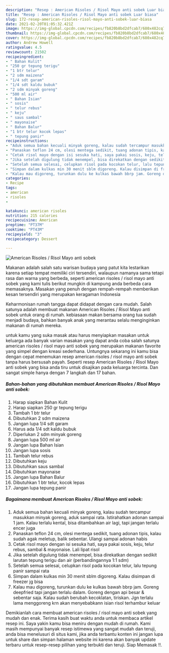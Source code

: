 ```yaml
---
description: "Resep : American Risoles / Risol Mayo anti sobek Luar biasa"
title: "Resep : American Risoles / Risol Mayo anti sobek Luar biasa"
slug: 172-resep-american-risoles-risol-mayo-anti-sobek-luar-biasa
date: 2021-02-20T01:05:32.421Z
image: https://img-global.cpcdn.com/recipes/fb820b8bd2dfcab7/680x482cq70/american-risoles-risol-mayo-anti-sobek-foto-resep-utama.jpg
thumbnail: https://img-global.cpcdn.com/recipes/fb820b8bd2dfcab7/680x482cq70/american-risoles-risol-mayo-anti-sobek-foto-resep-utama.jpg
cover: https://img-global.cpcdn.com/recipes/fb820b8bd2dfcab7/680x482cq70/american-risoles-risol-mayo-anti-sobek-foto-resep-utama.jpg
author: Andrew Howell
ratingvalue: 4.5
reviewcount: 21502
recipeingredient:
- " Bahan Kulit"
- "250 gr tepung terigu"
- "1 btr telur"
- "2 sdm maizena"
- "1/4 sdt garam"
- "1/4 sdt kaldu bubuk"
- "2 sdm minyak goreng"
- "500 ml air"
- " Bahan Isian"
- " sosis"
- " telur rebus"
- " keju"
- " saus sambal"
- " mayonaise"
- " Bahan Balur"
- "1 btr telur kocok lepas"
- " tepung panir"
recipeinstructions:
- "Aduk semua bahan kecuali minyak goreng, kalau sudah tercampur masukkan minyak goreng, aduk sampai rata. Istirahatkan adonan sampai 1 jam. Kalau terlalu kental, bisa ditambahkan air lagi, tapi jangan terlalu encer juga"
- "Panaskan teflon 24 cm, olesi mentega sedikit, tuang adonan tipis, kalau sudah agak meletup, balik sebentar. Ulangi sampai adonan habis"
- "Cetak risol mayo dengan isi sesuka hati, saya pakai sosis, keju, telur rebus, sambal &amp; mayonaise. Lali lipat risol"
- "Jika setelah digulung tidak menempel, bisa direkatkan dengan sedikit larutan tepung terigu dan air (perbandingannya 1:1 sdm)"
- "Setelah semua selesai, celupkan risol pada kocokan telur, lalu tepung panir sampai rata"
- "Simpan dalam kulkas min 30 menit sblm digoreng. Kalau disimpan di freezer jg bisa"
- "Kalau mau digoreng, turunkan dulu ke kulkas bawah bbrp jam. Goreng deepfried tapi jangan terlalu dalam. Goreng dengan api besar &amp; sebentar saja. Kalau sudah berubah kecoklatan, tiriskan. Jgn terlalu lama menggoreng krn akan menyebabkann isian risol terhambur keluar"
categories:
- Recipe
tags:
- american
- risoles
- 

katakunci: american risoles  
nutrition: 215 calories
recipecuisine: American
preptime: "PT37M"
cooktime: "PT43M"
recipeyield: "3"
recipecategory: Dessert

---
```



![American Risoles / Risol Mayo anti sobek](https://img-global.cpcdn.com/recipes/fb820b8bd2dfcab7/680x482cq70/american-risoles-risol-mayo-anti-sobek-foto-resep-utama.jpg)

Makanan adalah salah satu warisan budaya yang patut kita lestarikan karena setiap tempat memiliki ciri tersendiri, walaupun namanya sama tetapi rasa dan warna yang berbeda, seperti american risoles / risol mayo anti sobek yang kami tulis berikut mungkin di kampung anda berbeda cara memasaknya. Masakan yang penuh dengan rempah-rempah memberikan kesan tersendiri yang merupakan keragaman Indonesia



Keharmonisan rumah tangga dapat didapat dengan cara mudah. Salah satunya adalah membuat makanan American Risoles / Risol Mayo anti sobek untuk orang di rumah. kebiasaan makan bersama orang tua sudah menjadi budaya, bahkan banyak anak yang merantau selalu menginginkan makanan di rumah mereka.

untuk kamu yang suka masak atau harus menyiapkan masakan untuk keluarga ada banyak varian masakan yang dapat anda coba salah satunya american risoles / risol mayo anti sobek yang merupakan makanan favorite yang simpel dengan kreasi sederhana. Untungnya sekarang ini kamu bisa dengan cepat menemukan resep american risoles / risol mayo anti sobek tanpa harus bersusah payah.
Seperti resep American Risoles / Risol Mayo anti sobek yang bisa anda tiru untuk disajikan pada keluarga tercinta. Dan sangat simple hanya dengan 7 langkah dan 17 bahan.


<!--inarticleads1-->

##### Bahan-bahan yang dibutuhkan membuat American Risoles / Risol Mayo anti sobek:

1. Harap siapkan  Bahan Kulit
1. Harap siapkan 250 gr tepung terigu
1. Tambah 1 btr telur
1. Dibutuhkan 2 sdm maizena
1. Jangan lupa 1/4 sdt garam
1. Harus ada 1/4 sdt kaldu bubuk
1. Diperlukan 2 sdm minyak goreng
1. Jangan lupa 500 ml air
1. Jangan lupa  Bahan Isian
1. Jangan lupa  sosis
1. Tambah  telur rebus
1. Dibutuhkan  keju
1. Dibutuhkan  saus sambal
1. Dibutuhkan  mayonaise
1. Jangan lupa  Bahan Balur
1. Dibutuhkan 1 btr telur, kocok lepas
1. Jangan lupa  tepung panir




<!--inarticleads2-->

##### Bagaimana membuat  American Risoles / Risol Mayo anti sobek:

1. Aduk semua bahan kecuali minyak goreng, kalau sudah tercampur masukkan minyak goreng, aduk sampai rata. Istirahatkan adonan sampai 1 jam. Kalau terlalu kental, bisa ditambahkan air lagi, tapi jangan terlalu encer juga
1. Panaskan teflon 24 cm, olesi mentega sedikit, tuang adonan tipis, kalau sudah agak meletup, balik sebentar. Ulangi sampai adonan habis
1. Cetak risol mayo dengan isi sesuka hati, saya pakai sosis, keju, telur rebus, sambal &amp; mayonaise. Lali lipat risol
1. Jika setelah digulung tidak menempel, bisa direkatkan dengan sedikit larutan tepung terigu dan air (perbandingannya 1:1 sdm)
1. Setelah semua selesai, celupkan risol pada kocokan telur, lalu tepung panir sampai rata
1. Simpan dalam kulkas min 30 menit sblm digoreng. Kalau disimpan di freezer jg bisa
1. Kalau mau digoreng, turunkan dulu ke kulkas bawah bbrp jam. Goreng deepfried tapi jangan terlalu dalam. Goreng dengan api besar &amp; sebentar saja. Kalau sudah berubah kecoklatan, tiriskan. Jgn terlalu lama menggoreng krn akan menyebabkann isian risol terhambur keluar




Demikianlah cara membuat american risoles / risol mayo anti sobek yang mudah dan enak. Terima kasih buat waktu anda untuk membaca artikel resep ini. Saya yakin kamu bisa meniru dengan mudah di rumah. Kami masih mempunyai banyak resep istimewa yang sangat mudah dan teruji, anda bisa menelusuri di situs kami, jika anda terbantu konten ini jangan lupa untuk share dan simpan halaman website ini karena akan banyak update terbaru untuk resep-resep pilihan yang terbukti dan teruji. Siap Memasak !!. 
